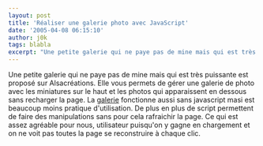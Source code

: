 ```yaml
---
layout: post
title: 'Réaliser une galerie photo avec JavaScript'
date: '2005-04-08 06:15:10'
author: j0k
tags: blabla
excerpt: "Une petite galerie qui ne paye pas de mine mais qui est très puissante est proposé sur Alsacréations. Elle vous permets de gérer une galerie de photo avec les miniatures sur le haut et les photos qui apparaissent en dessous sans recharger la page.     \nLa [galerie](http://css.alsacreations.com/Tutoriels-et-articles-divers/galerie-photo-javascript)      …"
---
```


Une petite galerie qui ne paye pas de mine mais qui est très puissante est proposé sur Alsacréations. Elle vous permets de gérer une galerie de photo avec les miniatures sur le haut et les photos qui apparaissent en dessous sans recharger la page.
La [galerie](http://css.alsacreations.com/Tutoriels-et-articles-divers/galerie-photo-javascript) fonctionne aussi sans javascript masi est beaucoup moins pratique d'utilisation. De plus en plus de script permettent de faire des manipulations sans pour cela rafraichir la page. Ce qui est assez agréable pour nous, utilisateur puisqu'on y gagne en chargement et on ne voit pas toutes la page se reconstruire à chaque clic.
